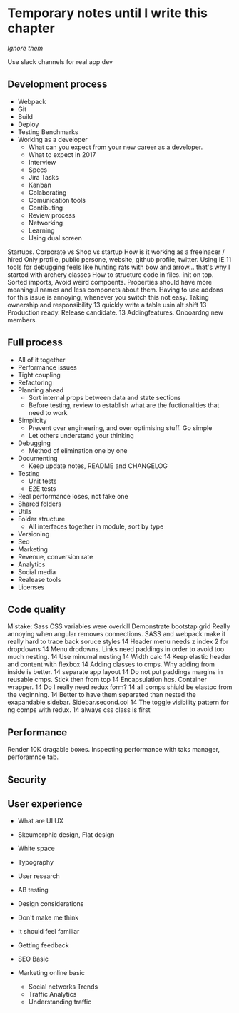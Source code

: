 # Temporary notes until I write this chapter
*Ignore them*

Use slack channels for real app dev 

## Development process
- Webpack
- Git
- Build
- Deploy
- Testing Benchmarks
- Working as a developer
	- What can you expect from your new career as a developer.
	- What to expect in 2017
	- Interview
	- Specs
	- Jira Tasks
	- Kanban
	- Colaborating
	- Comunication tools
	- Contibuting
	- Review process
	- Networking
	- Learning
	- Using dual screen

Startups. Corporate vs Shop vs startup
How is it working as a freelnacer / hired
Only profile, public persone, website, github profile, twitter.
Using IE 11 tools for debugging feels like hunting rats with bow and arrow... that's why I started with archery classes 
How to structure code in files. init on top. Sorted imports, Avoid weird compoents. Properties should have more meaningul names and less componets about them. Having to use addons for this issue is annoying, whenever you switch this not easy.
Taking ownership and responsibility
13 quickly write a table usin alt shift
13 Production ready. Release candidate.
13 Addingfeatures. Onboardng new members. 


## Full process
- All of it together
- Performance issues
- Tight coupling
- Refactoring
- Planning ahead
	- Sort internal props between data and state sections
	- Before testing, review to establish what are the fuctionalities that need to work
- Simplicity
	- Prevent over engineering, and  over optimising stuff. Go simple
	- Let others understand your thinking
- Debugging
	- Method of elimination one by one
- Documenting
	- Keep update notes, README and CHANGELOG
- Testing
	- Unit tests
	- E2E tests
- Real performance loses, not fake one
- Shared folders
- Utils
- Folder structure
	- All interfaces together in module, sort by type
- Versioning
- Seo
- Marketing
- Revenue, conversion rate
- Analytics
- Social media
- Realease tools
- Licenses

## Code quality
Mistake: Sass CSS variables were overkill
Demonstrate bootstap grid
Really annoying when angular removes connections. SASS and webpack make it really hard to trace back soruce styles
14 Header menu needs z index 2 for dropdowns
14 Menu drodowns. Links need paddings in order  to avoid too much nesting.
14 Use minumal nesting
14 Width calc
14 Keep elastic header and content with flexbox
14 Adding classes to cmps. Why adding from inside is better.
14 separate app layout
14 Do not put paddings margins in reusable cmps. Stick then from top
14 Encapsulation hos. Container wrapper. 
14 Do I really need redux form?
14 all comps shiuld be elastoc from the veginning. 
14 Better to have them separated than nested the exapandable sidebar. Sidebar.second.col
14 The toggle visibility pattern for ng comps with redux.
14 always css class is first

## Performance
Render 10K dragable boxes.
Inspecting performance with taks manager, perforamnce tab.

## Security

## User experience
- What are UI UX
- Skeumorphic design, Flat design
- White space
- Typography
- User research
- AB testing
- Design considerations
- Don't make me think
- It should feel familiar
- Getting feedback


- SEO Basic
- Marketing online basic
	- Social networks Trends
	- Traffic Analytics
	- Understanding traffic
